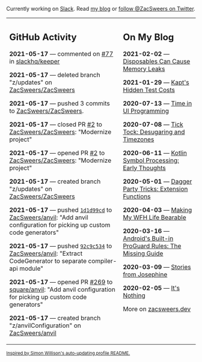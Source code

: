 Currently working on [Slack](https://slack.com/). Read [my blog](https://zacsweers.dev/) or [follow @ZacSweers on Twitter](https://twitter.com/ZacSweers).

<table><tr><td valign="top" width="60%">

## GitHub Activity
<!-- githubActivity starts -->
**2021-05-17** — commented on [#77](https://github.com/slackhq/keeper/pull/77#issuecomment-842011574) in [slackhq/keeper](https://api.github.com/repos/slackhq/keeper)

**2021-05-17** — deleted branch "z/updates" on [ZacSweers/ZacSweers](https://api.github.com/repos/ZacSweers/ZacSweers)

**2021-05-17** — pushed 3 commits to [ZacSweers/ZacSweers](https://api.github.com/repos/ZacSweers/ZacSweers).

**2021-05-17** — closed PR [#2](https://api.github.com/repos/ZacSweers/ZacSweers/pulls/2) to [ZacSweers/ZacSweers](https://api.github.com/repos/ZacSweers/ZacSweers): "Modernize project"

**2021-05-17** — opened PR [#2](https://api.github.com/repos/ZacSweers/ZacSweers/pulls/2) to [ZacSweers/ZacSweers](https://api.github.com/repos/ZacSweers/ZacSweers): "Modernize project"

**2021-05-17** — created branch "z/updates" on [ZacSweers/ZacSweers](https://api.github.com/repos/ZacSweers/ZacSweers)

**2021-05-17** — pushed [`1d1d99cd`](https://github.com/ZacSweers/anvil/commit/1d1d99cd2dd7f542faa3c24a617787ee640039e7) to [ZacSweers/anvil](https://api.github.com/repos/ZacSweers/anvil): "Add anvil configuration for picking up custom code generators"

**2021-05-17** — pushed [`92c9c534`](https://github.com/ZacSweers/anvil/commit/92c9c5340de6f2e0e6cd8ace20e21a5506990281) to [ZacSweers/anvil](https://api.github.com/repos/ZacSweers/anvil): "Extract CodeGenerator to separate compiler-api module"

**2021-05-17** — opened PR [#269](https://api.github.com/repos/square/anvil/pulls/269) to [square/anvil](https://api.github.com/repos/square/anvil): "Add anvil configuration for picking up custom code generators"

**2021-05-17** — created branch "z/anvilConfiguration" on [ZacSweers/anvil](https://api.github.com/repos/ZacSweers/anvil)
<!-- githubActivity ends -->
</td><td valign="top" width="40%">

## On My Blog
<!-- blog starts -->
**2021-02-02** — [Disposables Can Cause Memory Leaks](https://www.zacsweers.dev/disposables-can-cause-memory-leaks/)

**2021-01-29** — [Kapt's Hidden Test Costs](https://www.zacsweers.dev/kapts-hidden-test-costs/)

**2020-07-13** — [Time in UI Programming](https://www.zacsweers.dev/time-in-ui/)

**2020-07-08** — [Tick Tock: Desugaring and Timezones](https://www.zacsweers.dev/ticktock-desugaring-timezones/)

**2020-06-11** — [Kotlin Symbol Processing: Early Thoughts](https://www.zacsweers.dev/kotlin-symbol-processor-early-thoughts/)

**2020-05-01** — [Dagger Party Tricks: Extension Functions](https://www.zacsweers.dev/dagger-party-tricks-extension-functions/)

**2020-04-03** — [Making My WFH Life Bearable](https://www.zacsweers.dev/making-wfh-life-bearable/)

**2020-03-16** — [Android's Built-in ProGuard Rules: The Missing Guide](https://www.zacsweers.dev/android-proguard-rules/)

**2020-03-09** — [Stories from Josephine](https://www.zacsweers.dev/stories-from-josephine/)

**2020-02-05** — [It's Nothing](https://www.zacsweers.dev/its-nothing/)
<!-- blog ends -->
More on [zacsweers.dev](https://zacsweers.dev/)
</td></tr></table>

<sub><a href="https://simonwillison.net/2020/Jul/10/self-updating-profile-readme/">Inspired by Simon Willison's auto-updating profile README.</a></sub>